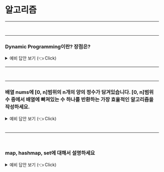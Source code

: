# 알고리즘

-----------------------

<br />

-----------------------

### Dynamic Programming이란? 장점은?

<details>
   <summary> 예비 답안 보기 (👈 Click)</summary>
<br />

피보나치를 통한 재귀와 DP 비교 설명

```python 
N = int(input())
D = [0, 1]

for i in range(2, N + 1):
    D.append(D[i-2] + D[i-1])

print(D[N])
```

</details>

-----------------------

<br />

-----------------------

### 배열 nums에 [0, n]범위의 n개의 양의 정수가 담겨있습니다. [0, n]범위 수 중에서 배열에 빠져있는 수 하나를 반환하는 가장 효율적인 알고리즘을 작성하세요.

<details>
   <summary> 예비 답안 보기 (👈 Click)</summary>
<br />

<!-- #### 문제 풀어보기: [LeetCode 268: Missing Number](https://leetcode.com/problems/missing-number/) -->

<br />

#### 풀이1. HashSet

- 알고리즘 소개
    - HashSet에 주어진 배열의 값을 넣습니다.
    - 다시 주어진 배열을 탐색하며 HashSet에 값이 있는지 찾습니다.
    - Set은 O(1)으로 찾기에 `.contatins`의 시간복잡도는 O(1)입니다.
- 알고리즘 분석 
    - 시간복잡도: O(n)
    - 공간복잡도: O(n)

```java
class Solution {
    public int missingNumber(int[] nums) {
        Set<Integer> numSet = new HashSet<Integer>();
        for (int num : nums) {
            numSet.add(num);
        }

        int expectedNumCount = nums.length + 1;
        for (int number = 0; number < expectedNumCount; number++) {
            if (!numSet.contains(number)) {
                return number;
            }
        }
        return -1;
    }
}
```

<br />

#### 풀이2. 비트 연산

- 알고리즘 소개
    - 같은 숫자를 O(1)에 지워버리는 강력한 비트 연산이 있습니다. 
    - XOR연산은 같은 수이면 0으로 바꿉니다.
    - 배열을 순회하면서 idx와 배열의 값과 XOR연산을 수행합니다.
    - 같은 수는 0으로 되므로 최종적으로 배열의 값에 누락된 수를 얻을 수 있습니다.

```
Index   0   1   2   3
Value   0   1   3   4
missing = 4^(0^0)^(1^1)^(2^3)^(3^4)  
        = (4^4)^(0^0)^(1^1)^(3^3)^2   # 교환밥칙으로 같은 수끼리 묶어준다.
        = 0^0^0^0^2                   # 같은 수 끼리 묶으면 배열에 빠진 숫자가 나오게된다.
        = 2
```

- 알고리즘 분석 
    - 시간복잡도: O(n)
    - 공간복잡도: O(1)

```java
class Solution {
    public int missingNumber(int[] nums) {
        int missing = nums.length;
        for (int i = 0; i < nums.length; i++) {
            missing ^= i ^ nums[i];
        }
        return missing;
    }
}
```

<br />

#### 풀이3. 가우스 공식

- 연속된 양의정수의 합을 구하는 공식은 다음과 같습니다. `∑​ni=​n(n+1)/2`
- `연속된 수 - 현재 배열의 수`를 빼면 배열에 누락된 한 개의 수를 구할 수 있습니다.
- 시간복잡도: O(n)
- 공간복잡도: O(1)

```java
class Solution {
    public int missingNumber(int[] nums) {
        int expectedSum = nums.length * (nums.length + 1) / 2;
        int actualSum = 0;
        for (int num : nums) {
            actualSum += num;
        }
        return expectedSum - actualSum;
    }
}
```

<br />
</details>

<br />

-----------------------

<br />

### map, hashmap, set에 대해서 설명하세요

<details>
   <summary> 예비 답안 보기 (👈 Click)</summary>
<br />

- [Link](https://gompangs.tistory.com/entry/HashMap-%EC%97%90-%EB%8C%80%ED%95%98%EC%97%AC?category=537219)

<br />


### 유전 알고리즘에 대해서 설명하세요.

> 

### pivotal(대각선이 고정인 행렬) 3x3, 4x4를 뒤집는 로직을 짜보세요 재귀를 써야함.

> 


<br />
<br />
<div align=center>
  <hr />
    <h3> 용감한 친구들 with 남송리 삼번지 </h3>
  <hr />
</div>
   
